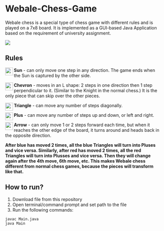 # Webale-Chess-Game
Webale chess is a special type of chess game with different rules and is played on a 7x8 board. It is implemented as a GUI-based Java Application based on the requirement of university assignment.

![](https://media.giphy.com/media/gdYl8fqwIW3N76cKjg/giphy.gif)

## Rules
<img align="left" src="https://github.com/awyewlim/Webale-Chess-Game/blob/master/Assets/SunR.png?raw=true" width="25" height="25">**Sun** - can only move one step in any direction. The game ends when the Sun is captured by the other side.

<img align="left" src="https://github.com/awyewlim/Webale-Chess-Game/blob/master/Assets/ChevronR.png?raw=true" width="25" height="25">**Chevron** - moves in an L shape: 2 steps in one direction then 1 step perpendicular to it. (Similar to the Knight in the normal chess.) It is the only piece that can skip over the other pieces.

<img align="left" src="https://github.com/awyewlim/Webale-Chess-Game/blob/master/Assets/TriangleR.png?raw=true" width="25" height="25">**Triangle** - can move any number of steps diagonally.

<img align="left" src="https://github.com/awyewlim/Webale-Chess-Game/blob/master/Assets/PlusR.png?raw=true" width="25" height="25">**Plus** - can move any number of steps up and down, or left and right.

<img align="left" src="https://github.com/awyewlim/Webale-Chess-Game/blob/master/Assets/ArrowR.png?raw=true" width="25" height="25">**Arrow** - can only move 1 or 2 steps forward each time, but when it reaches the other edge of the board, it turns around and heads back in the opposite direction.


**After blue has moved 2 times, all the blue Triangles will turn into Pluses and vice versa. Similarly, after red has moved 2 times, all the red Triangles will turn into Plusses and vice versa. Then they will change again after the 4th move, 6th move, etc. This makes Webale chess different from normal chess games, because the pieces will transform like that.**

## How to run?
1. Download file from this repository
2. Open terminal/command prompt and set path to the file
3. Run the following commands:
```
javac Main.java
java Main
```
